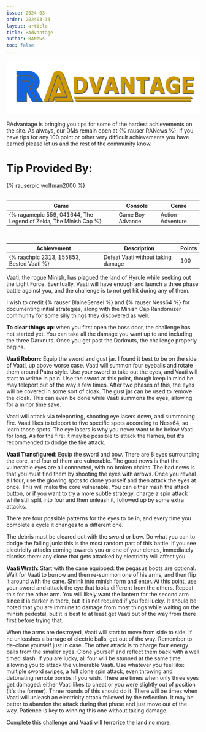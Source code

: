 ```yaml
---
issue: 2024-03
order: 202403-33
layout: article
title: RAdvantage
author: RANews
toc: false
---
```


![](../../img/radvantage.png)

RAdvantage is bringing you tips for some of the hardest achievements on the site. As always, our DMs remain open at {% rauser RANews %}, if you have tips for any 100 point or other very difficult achievements you have earned please let us and the rest of the community know.

# Tip Provided By:

<div class="bingo-winner">
  {% rauserpic wolfman2000 %}
</div><br>

| Game                                                             | Console          | Genre            |
| ---------------------------------------------------------------- | ---------------- | ---------------- |
| {% ragamepic 559, 041644, The Legend of Zelda, The Minish Cap %} | Game Boy Advance | Action-Adventure |

<br>

| Achievement                               | Description                        | Points |
| ----------------------------------------- | ---------------------------------- | ------ |
| {% raachpic 2313, 155853, Bested Vaati %} | Defeat Vaati without taking damage | 100    |

Vaati, the rogue Minish, has plagued the land of Hyrule while seeking out the Light Force. Eventually, Vaati will have enough and launch a three phase battle against you, and the challenge is to not get hit during any of them.

I wish to credit {% rauser BlaineSensei %} and {% rauser Ness64 %} for documenting initial strategies, along with the Minish Cap Randomizer community for some silly things they discovered as well.

**To clear things up**: when you first open the boss door, the challenge has not started yet. You can take all the damage you want up to and including the three Darknuts. Once you get past the Darknuts, the challenge properly begins.

**Vaati Reborn**: Equip the sword and gust jar. I found it best to be on the side of Vaati, up above worse case. Vaati will summon four eyeballs and rotate them around Patra style. Use your sword to take out the eyes, and Vaati will start to writhe in pain. Use the sword at this point, though keep in mind he may teleport out of the way a few times. After two phases of this, the eyes will be covered in some sort of cloak. The gust jar can be used to remove the cloak. This can even be done while Vaati summons the eyes, allowing for a minor time save.

Vaati will attack via teleporting, shooting eye lasers down, and summoning fire. Vaati likes to teleport to five specific spots according to Ness64, so learn those spots. The eye lasers is why you never want to be below Vaati for long. As for the fire: it may be possible to attack the flames, but it's recommended to dodge the fire attack.

**Vaati Transfigured**: Equip the sword and bow. There are 8 eyes surrounding the core, and four of them are vulnerable. The good news is that the vulnerable eyes are all connected, with no broken chains. The bad news is that you must find them by shooting the eyes with arrows. Once you reveal all four, use the glowing spots to clone yourself and then attack the eyes at once. This will make the core vulnerable. You can either mash the attack button, or if you want to try a more subtle strategy, charge a spin attack while still split into four and then unleash it, followed up by some extra attacks.

There are four possible patterns for the eyes to be in, and every time you complete a cycle it changes to a different one.

The debris must be cleared out with the sword or bow. Do what you can to dodge the falling junk: this is the most random part of this battle. If you see electricity attacks coming towards you or one of your clones, immediately dismiss them: any clone that gets attacked by electricity will affect you.

**Vaati Wrath**: Start with the cane equipped: the pegasus boots are optional. Wait for Vaati to burrow and then re-summon one of his arms, and then flip it around with the cane. Shrink into minish form and enter. At this point, use your sword and attack the eye that looks different from the others. Repeat this for the other arm. You will likely want the lantern for the second arm since it is darker in there, but it is not required if you feel lucky. It should be noted that you are immune to damage from most things while waiting on the minish pedestal, but it is best to at least get Vaati out of the way from there first before trying that.

When the arms are destroyed, Vaati will start to move from side to side. If he unleashes a barrage of electric balls, get out of the way. Remember to de-clone yourself just in case. The other attack is to charge four energy balls from the smaller eyes. Clone yourself and reflect them back with a well timed slash. If you are lucky, all four will be stunned at the same time, allowing you to attack the vulnerable Vaati. Use whatever you feel like: multiple sword swipes, a full clone spin attack, even throwing and detonating remote bombs if you wish. There are times when only three eyes get damaged: either Vaati likes to cheat or you were slightly out of position (it's the former). Three rounds of this should do it. There will be times when Vaati will unleash an electricity attack followed by the reflection. It may be better to abandon the attack during that phase and just move out of the way. Patience is key to winning this one without taking damage.

Complete this challenge and Vaati will terrorize the land no more.